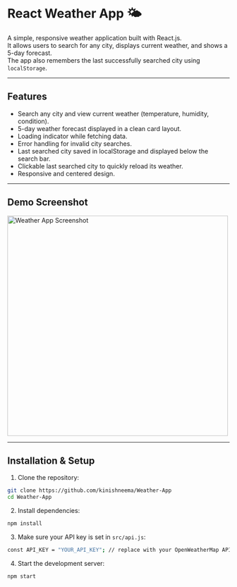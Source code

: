 # React Weather App 🌤️

A simple, responsive weather application built with React.js.  
It allows users to search for any city, displays current weather, and shows a 5-day forecast.  
The app also remembers the last successfully searched city using `localStorage`.

---

## **Features**

- Search any city and view current weather (temperature, humidity, condition).
- 5-day weather forecast displayed in a clean card layout.
- Loading indicator while fetching data.
- Error handling for invalid city searches.
- Last searched city saved in localStorage and displayed below the search bar.
- Clickable last searched city to quickly reload its weather.
- Responsive and centered design.

---

## **Demo Screenshot**

<!-- ![Weather App Screenshot](src/assets/Weather-App-Screenshot.png) -->
<img src="Weather-App-Screenshot.png" alt="Weather App Screenshot" width="500"/>

---

## **Installation & Setup**

1. Clone the repository:

```bash
git clone https://github.com/kinishneema/Weather-App
cd Weather-App
```

2. Install dependencies:

```bash
npm install
```

3. Make sure your API key is set in `src/api.js`:

```bash
const API_KEY = "YOUR_API_KEY"; // replace with your OpenWeatherMap API key
```

4. Start the development server:

```bash
npm start
```
